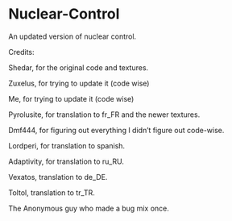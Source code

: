 Nuclear-Control
===============

An updated version of nuclear control.

Credits:

Shedar, for the original code and textures.

Zuxelus, for trying to update it (code wise)

Me, for trying to update it (code wise)

Pyrolusite, for translation to fr_FR and the newer textures.

Dmf444, for figuring out everything I didn’t figure out code-wise.

Lordperi, for translation to spanish. 

Adaptivity, for translation to ru_RU.

Vexatos, translation to de_DE.

Toltol, translation to tr_TR.

The Anonymous guy who made a bug mix once.
